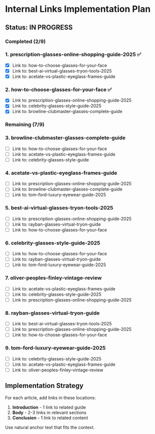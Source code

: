 # Internal Links Implementation Plan

## Status: IN PROGRESS

### Completed (2/9)

### 1. prescription-glasses-online-shopping-guide-2025 ✅
- [x] Link to: how-to-choose-glasses-for-your-face
- [x] Link to: best-ai-virtual-glasses-tryon-tools-2025
- [x] Link to: acetate-vs-plastic-eyeglass-frames-guide

### 2. how-to-choose-glasses-for-your-face ✅
- [x] Link to: prescription-glasses-online-shopping-guide-2025
- [x] Link to: celebrity-glasses-style-guide-2025
- [x] Link to: browline-clubmaster-glasses-complete-guide

### Remaining (7/9)

### 3. browline-clubmaster-glasses-complete-guide
- [ ] Link to: how-to-choose-glasses-for-your-face
- [ ] Link to: acetate-vs-plastic-eyeglass-frames-guide
- [ ] Link to: celebrity-glasses-style-guide

### 4. acetate-vs-plastic-eyeglass-frames-guide
- [ ] Link to: prescription-glasses-online-shopping-guide-2025
- [ ] Link to: browline-clubmaster-glasses-complete-guide
- [ ] Link to: tom-ford-luxury-eyewear-guide-2025

### 5. best-ai-virtual-glasses-tryon-tools-2025
- [ ] Link to: prescription-glasses-online-shopping-guide-2025
- [ ] Link to: rayban-glasses-virtual-tryon-guide
- [ ] Link to: how-to-choose-glasses-for-your-face

### 6. celebrity-glasses-style-guide-2025
- [ ] Link to: how-to-choose-glasses-for-your-face
- [ ] Link to: rayban-glasses-virtual-tryon-guide
- [ ] Link to: tom-ford-luxury-eyewear-guide-2025

### 7. oliver-peoples-finley-vintage-review
- [ ] Link to: acetate-vs-plastic-eyeglass-frames-guide
- [ ] Link to: celebrity-glasses-style-guide-2025
- [ ] Link to: prescription-glasses-online-shopping-guide-2025

### 8. rayban-glasses-virtual-tryon-guide
- [ ] Link to: best-ai-virtual-glasses-tryon-tools-2025
- [ ] Link to: prescription-glasses-online-shopping-guide-2025
- [ ] Link to: how-to-choose-glasses-for-your-face

### 9. tom-ford-luxury-eyewear-guide-2025
- [ ] Link to: celebrity-glasses-style-guide-2025
- [ ] Link to: acetate-vs-plastic-eyeglass-frames-guide
- [ ] Link to: oliver-peoples-finley-vintage-review

## Implementation Strategy

For each article, add links in these locations:
1. **Introduction** - 1 link to related guide
2. **Body** - 2-3 links in relevant sections
3. **Conclusion** - 1 link to related content

Use natural anchor text that fits the context.

